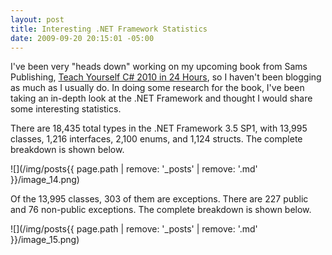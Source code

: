 ```yaml
---
layout: post
title: Interesting .NET Framework Statistics
date: 2009-09-20 20:15:01 -05:00
---
```


I've been very "heads down" working on my upcoming book from Sams Publishing, <u>Teach Yourself C# 2010 in 24 Hours</u>, so I haven't been blogging as much as I usually do. In doing some research for the book, I've been taking an in-depth look at the .NET Framework and thought I would share some interesting statistics.

There are 18,435 total types in the .NET Framework 3.5 SP1, with 13,995 classes, 1,216 interfaces, 2,100 enums, and 1,124 structs. The complete breakdown is shown below.

![](/img/posts{{ page.path | remove: '_posts' | remove: '.md' }}/image_14.png) 

Of the 13,995 classes, 303 of them are exceptions. There are 227 public and 76 non-public exceptions. The complete breakdown is shown below.

![](/img/posts{{ page.path | remove: '_posts' | remove: '.md' }}/image_15.png) 
